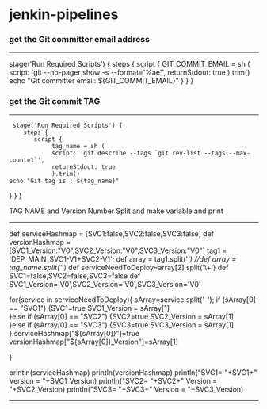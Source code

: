 # jenkin-pipelines
### get the Git committer email address
_______________________________________


stage('Run Required Scripts') {
        steps {
           script {
                GIT_COMMIT_EMAIL = sh (
                script: 'git --no-pager show -s --format=\'%ae\'',
                returnStdout: true
                ).trim()
    echo "Git committer email: ${GIT_COMMIT_EMAIL}"
}
            }
       }



 ### get the Git commit TAG
_______________________________________

     stage('Run Required Scripts') {
        steps {
           script {
                tag_name = sh (
                script: 'git describe --tags `git rev-list --tags --max-count=1`',
                returnStdout: true
                ).trim()
    echo "Git tag is : ${tag_name}"
}
            }
       } 
 
 TAG NAME and Version Number Split and make variable and print
 ___________________________________________________________________________
 
def serviceHashmap = [SVC1:false,SVC2:false,SVC3:false]
def versionHashmap = [SVC1_Version:"V0",SVC2_Version:"V0",SVC3_Version:"V0"]
tag1 = 'DEP_MAIN_SVC1-V1+SVC2-V1';
def array = tag1.split('_')
//def array = tag_name.split('_')
def serviceNeedToDeploy=array[2].split('\\+')
def SVC1=false,SVC2=false,SVC3=false
def SVC1_Version='V0',SVC2_Version='V0',SVC3_Version='V0'

for(service in serviceNeedToDeploy){
    sArray=service.split('-');
    if (sArray[0] == "SVC1") {SVC1=true
    SVC1_Version = sArray[1]    
    }else if (sArray[0] == "SVC2") {SVC2=true
    SVC2_Version = sArray[1]    
    }else if (sArray[0] == "SVC3") {SVC3=true
    SVC3_Version = sArray[1]    
    }
    serviceHashmap["${sArray[0]}"]=true
    versionHashmap["${sArray[0]}_Version"]=sArray[1]
    
    
}

println(serviceHashmap)
println(versionHashmap)
println("SVC1= "+SVC1+" Version = "+SVC1_Version)
println("SVC2= "+SVC2+" Version = "+SVC2_Version)
println("SVC3= "+SVC3+" Version = "+SVC3_Version)


_______________________________________________________________________
